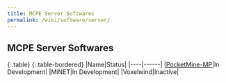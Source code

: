 ```yaml
---
title: MCPE Server Softwares
permalink: /wiki/software/server/
---
```

## MCPE Server Softwares

{:.table}
{:.table-bordered}
|Name|Status|
|----|------|
|[PocketMine-MP](pocketmine/)|In Development|
|MiNET|In Development|
|Voxelwind|Inactive|
